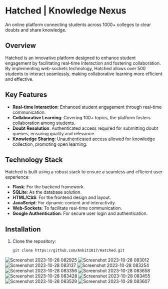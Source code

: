 # Hatched | Knowledge Nexus

An online platform connecting students across 1000+ colleges to clear doubts and share knowledge.

## Overview

Hatched is an innovative platform designed to enhance student engagement by facilitating real-time interaction and fostering collaboration. By implementing web-sockets technology, Hatched allows over 500 students to interact seamlessly, making collaborative learning more efficient and effective.

## Key Features

- **Real-time Interaction**: Enhanced student engagement through real-time communication.
- **Collaborative Learning**: Covering 100+ topics, the platform fosters collaboration among students.
- **Doubt Resolution**: Authenticated access required for submitting doubt queries, ensuring quality and relevance.
- **Knowledge Sharing**: Unauthenticated access allowed for knowledge collection, promoting open learning.

## Technology Stack

Hatched is built using a robust stack to ensure a seamless and efficient user experience:

- **Flask**: For the backend framework.
- **SQLite**: As the database solution.
- **HTML/CSS**: For the frontend design and layout.
- **JavaScript**: For dynamic content and interactivity.
- **Web-Sockets**: To facilitate real-time communication.
- **Google Authentication**: For secure user login and authentication.

## Installation

1. Clone the repository:
   ```sh
   git clone https://github.com/Ankit1017/Hatched.git

![Screenshot 2023-10-28 082925](https://github.com/Ankit1017/Hatched/assets/98407157/1c3462ef-df24-476e-b77e-84e846d0287e)
![Screenshot 2023-10-28 083012](https://github.com/Ankit1017/Hatched/assets/98407157/6ce29846-1ef4-440c-a56f-c41ec0f2c847)
![Screenshot 2023-10-28 083137](https://github.com/Ankit1017/Hatched/assets/98407157/c77e38d0-9179-4ff6-ad44-eb43a58fb8c2)
![Screenshot 2023-10-28 083254](https://github.com/Ankit1017/Hatched/assets/98407157/126eb991-1bf5-48f0-bb3b-fdd2dc82e724)
![Screenshot 2023-10-28 083356](https://github.com/Ankit1017/Hatched/assets/98407157/08b8c951-b278-4e36-ac40-dc6a1e1ff48d)
![Screenshot 2023-10-28 083658](https://github.com/Ankit1017/Hatched/assets/98407157/9d37b855-6c1d-4785-846c-e9f155e1d9d0)
![Screenshot 2023-10-28 083428](https://github.com/Ankit1017/Hatched/assets/98407157/b0ef475e-b3e6-4880-a33e-8a9f25175cbe)
![Screenshot 2023-10-28 083455](https://github.com/Ankit1017/Hatched/assets/98407157/a0b9be72-548f-4b7c-93ad-99b3dcd81de1)
![Screenshot 2023-10-28 083529](https://github.com/Ankit1017/Hatched/assets/98407157/39df2af6-787d-4908-ae88-ab788f056eed)
![Screenshot 2023-10-28 083607](https://github.com/Ankit1017/Hatched/assets/98407157/5594aeca-6fbe-4019-9926-eb06fdf8c79f)

